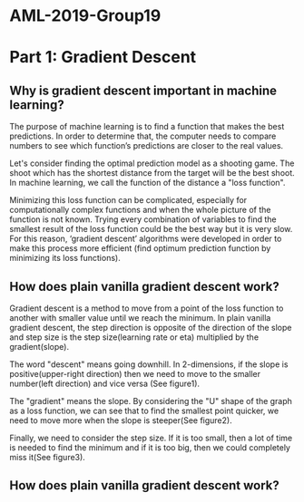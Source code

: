 # AML-2019-Group19
# Part 1: Gradient Descent
## Why is gradient descent important in machine learning?


The purpose of machine learning is to find a function that makes the best predictions. In order to determine that, the computer needs to compare numbers to see which function’s predictions are closer to the real values.


Let's consider finding the optimal prediction model as a shooting game. The shoot which has the shortest distance from the target will be the best shoot. In machine learning, we call the function of the distance a "loss function".


Minimizing this loss function can be complicated, especially for computationally complex functions and when the whole picture of the function is not known. Trying every combination of variables to find the smallest result of the loss function could be the best way but it is very slow. For this reason, ‘gradient descent’ algorithms were developed in order to make this process more efficient (find optimum prediction function by minimizing its loss functions).


## How does plain vanilla gradient descent work?


Gradient descent is a method to move from a point of the loss function to another with smaller value until we reach the minimum. In plain vanilla gradient descent, the step direction is opposite of the direction of the slope and step size is the step size(learning rate or eta) multiplied by the gradient(slope).


The word "descent" means going downhill. In 2-dimensions, if the slope is positive(upper-right direction) then we need to move to the smaller number(left direction) and vice versa (See figure1). 


The "gradient" means the slope. By considering the "U" shape of the graph as a loss function, we can see that to find the smallest point quicker, we need to move more when the slope is steeper(See figure2).


Finally, we need to consider the step size. If it is too small, then a lot of time is needed to find the minimum and if it is too big, then we could completely miss it(See figure3).


## How does plain vanilla gradient descent work?
